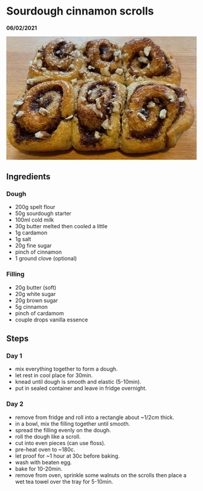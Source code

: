 ---
---

# Sourdough cinnamon scrolls

**06/02/2021**

![scroll](/assets/cscroll.jpeg)

## Ingredients

### Dough

- 200g spelt flour
- 50g sourdough starter
- 100ml cold milk
- 30g butter melted then cooled a little
- 1g cardamon
- 1g salt
- 20g fine sugar
- pinch of cinnamon
- 1 ground clove (optional)

### Filling

- 20g butter (soft)
- 20g white sugar
- 20g brown sugar
- 5g cinnamon
- pinch of cardamom
- couple drops vanilla essence

## Steps

### Day 1

- mix everything together to form a dough.
- let rest in cool place for 30min.
- knead until dough is smooth and elastic (5-10min).
- put in sealed container and leave in fridge overnight.

### Day 2

- remove from fridge and roll into a rectangle about ~1/2cm thick.
- in a bowl, mix the filling together until smooth.
- spread the filling evenly on the dough.
- roll the dough like a scroll.
- cut into even pieces (can use floss).
- pre-heat oven to ~180c.
- let proof for ~1 hour at 30c before baking.
- wash with beaten egg.
- bake for 10-20min.
- remove from oven, sprinkle some walnuts on the scrolls then place a wet tea towel over the tray for 5-10min.
